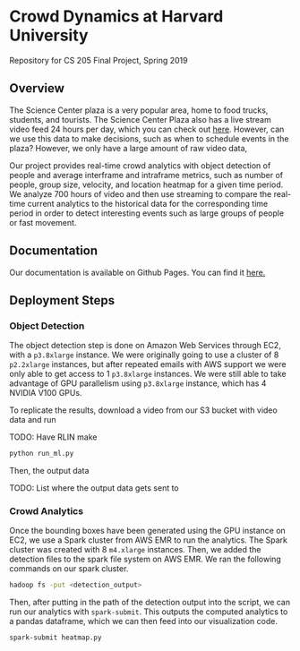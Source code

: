 # Crowd Dynamics at Harvard University

Repository for CS 205 Final Project, Spring 2019

## Overview

The Science Center plaza is a very popular area, home to food trucks, students,
and tourists. The Science Center Plaza also has a live stream video feed 24 
hours per day, which you can check out
[here](https://commonspaces.harvard.edu/plaza-webcam).
However, can we use this data to make decisions, such as when to schedule
events in the plaza? However, we only have a large amount of raw video data,

Our project provides real-time crowd analytics with object detection of people
and average interframe and intraframe metrics, such as number of people, group
size, velocity, and location heatmap for a given time period.
We analyze 700 hours of video and then use streaming to compare the real-time
current analytics to the historical data for the corresponding time period in
order to detect interesting events such as large groups of people or fast
movement.

## Documentation

Our documentation is available on Github Pages.
You can find it
[here.](https://stephenslater.github.io/Crowd-Dynamics/)

## Deployment Steps

### Object Detection

The object detection step is done on Amazon Web Services through EC2, with a
`p3.8xlarge` instance.
We were originally going to use a cluster of 8 `p2.2xlarge` instances, but
after repeated emails with AWS support we were only able to get access
to 1 `p3.8xlarge` instances.
We were still able to take advantage of GPU parallelism using `p3.8xlarge`
instance, which has 4 NVIDIA V100 GPUs.

To replicate the results, download a video from our S3 bucket with video
data and run

TODO: Have RLIN make 

```bash
python run_ml.py
```

Then, the output data

TODO: List where the output data gets sent to

### Crowd Analytics

Once the bounding boxes have been generated using the GPU instance on EC2, we
use a Spark cluster from AWS EMR to run the analytics.
The Spark cluster was created with 8 `m4.xlarge` instances.
Then, we added the detection files to the spark file system on AWS EMR.
We ran the following commands on our spark cluster.

```bash
hadoop fs -put <detection_output>
```

Then, after putting in the path of the detection output into the script,
we can run our analytics with `spark-submit`.
This outputs the computed analytics to a pandas dataframe, which we can then
feed into our visualization code.

```bash
spark-submit heatmap.py
```
